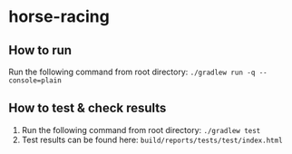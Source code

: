 # horse-racing

## How to run

Run the following command from root directory:
`./gradlew run -q --console=plain`

## How to test & check results

1. Run the following command from root directory: `./gradlew test`
2. Test results can be found here: `build/reports/tests/test/index.html`